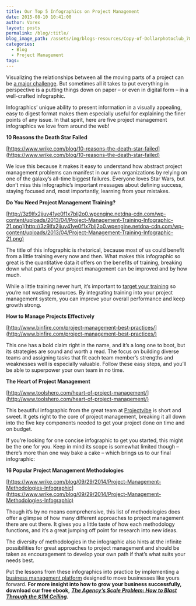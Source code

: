 ```yaml
---
title: Our Top 5 Infographics on Project Management
date: 2015-08-10 10:41:00
author: Vorex
layout: posts
permalink: /blog/:title/
blog_image_path: /assets/img/blogs-resources/Copy-of-Dollarphotoclub_78306451.jpg
categories:
  - Blog
  - Project Management
tags:  
---
```



Visualizing the relationships between all the moving parts of a project can be [a major challenge](http://www.vorex.com/growth-versus-maintenance/). But sometimes all it takes to put everything in perspective is a putting things down on paper – or even in digital form – in a well-crafted infographic.

Infographics’ unique ability to present information in a visually appealing, easy to digest format makes them especially useful for explaining the finer points of any issue. In that spirit, here are five project management infographics we love from around the web!

**10 Reasons the Death Star Failed**

[https://www.wrike.com/blog/10-reasons-the-death-star-failed](https://www.wrike.com/blog/10-reasons-the-death-star-failed)

We love this because it makes it easy to understand how abstract project management problems can manifest in our own organizations by relying on one of the galaxy’s all-time biggest failures. Everyone loves Star Wars, but don’t miss this infographic’s important messages about defining success, staying focused and, most importantly, learning from your mistakes.

**Do You Need Project Management Training?**

[http://3z9lfx2jjuv41ye0f1x7blj2o0.wpengine.netdna-cdn.com/wp-content/uploads/2013/04/Project-Management-Training-Infographic-21.png](http://3z9lfx2jjuv41ye0f1x7blj2o0.wpengine.netdna-cdn.com/wp-content/uploads/2013/04/Project-Management-Training-Infographic-21.png)

The title of this infographic is rhetorical, because most of us could benefit from a little training every now and then. What makes this infographic so great is the quantitative data it offers on the benefits of training, breaking down what parts of your project management can be improved and by how much.

While a little training never hurt, it’s important to [target your training](http://www.vorex.com/four-easy-ways-to-get-the-most-out-of-your-talent/) so you’re not wasting resources. By integrating training into your project management system, you can improve your overall performance and keep growth strong.

**How to Manage Projects Effectively**

[http://www.binfire.com/project-management-best-practices/](http://www.binfire.com/project-management-best-practices/)

This one has a bold claim right in the name, and it’s a long one to boot, but its strategies are sound and worth a read. The focus on building diverse teams and assigning tasks that fit each team member’s strengths and weaknesses well is especially valuable. Follow these easy steps, and you’ll be able to superpower your own team in no time.

**The Heart of Project Management**

[http://www.toolshero.com/heart-of-project-management/](http://www.toolshero.com/heart-of-project-management/)

This beautiful infographic from the great team at [Projectvibe](http://projectvibe.co.uk/) is short and sweet. It gets right to the core of project management, breaking it all down into the five key components needed to get your project done on time and on budget.

If you’re looking for one concise infographic to get you started, this might be the one for you. Keep in mind its scope is somewhat limited though – there’s more than one way bake a cake – which brings us to our final infographic:

**16 Popular Project Management Methodologies**

[https://www.wrike.com/blog/09/29/2014/Project-Management-Methodologies-Infographic](https://www.wrike.com/blog/09/29/2014/Project-Management-Methodologies-Infographic)

Though it’s by no means comprehensive, this list of methodologies does offer a glimpse of how many different approaches to project management there are out there. It gives you a little taste of how each methodology functions, and it’s a great jumping off point for research into new ideas.

The diversity of methodologies in the infographic also hints at the infinite possibilities for great approaches to project management and should be taken as encouragement to develop your own path if that’s what suits your needs best.

Put the lessons from these infographics into practice by implementing a [business management platform](http://www.vorex.com/industries/) designed to move businesses like yours forward. **For more insight into how to grow your business successfully, download our free ebook,** [***The Agency’s Scale Problem: How to Blast Through the $1M Ceiling***](http://vorex.hs-sites.com/agency-scale-ebook?__hstc=100746398.b2843db0333d5242d1d7cad84e1e93d1.1428948442272.1437401497265.1437496554060.52&amp;__hssc=100746398.11.1437496554060&amp;__hsfp=3345652249)***.***
